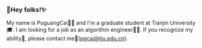 ### 🌈Hey folks!✨

<!--
**antonkomarev/antonkomarev** is a ✨ _special_ ✨ repository because its `README.md` (this file) appears on your GitHub profile.

Here are some ideas to get you started:

- 🔭 I’m currently working on ...
- 🌱 I’m currently learning ...
- 👯 I’m looking to collaborate on ...
- 🤔 I’m looking for help with ...
- 💬 Ask me about ...
- 📫 How to reach me: ...
- 😄 Pronouns: ...
- ⚡ Fun fact: ...
-->

My name is PuguangCai👨‍🎓 and I'm a graduate student at Tianjin University🎓.
I am looking for a job as an algorithm engineer👨‍💻. If you recognize my ability💪, please contact me📧(pgcai@tju.edu.cn).
